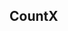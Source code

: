 ## CountX 
<h3 align="left"A Standalone inventory based application using SOAP protocol and JAX-WS.</h1>

